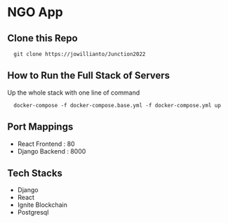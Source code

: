 # NGO App
## Clone this Repo
```
  git clone https://jowillianto/Junction2022
```
## How to Run the Full Stack of Servers
Up the whole stack with one line of command
```
  docker-compose -f docker-compose.base.yml -f docker-compose.yml up
```
## Port Mappings
- React Frontend  : 80
- Django Backend  : 8000

## Tech Stacks
- Django
- React
- Ignite Blockchain
- Postgresql